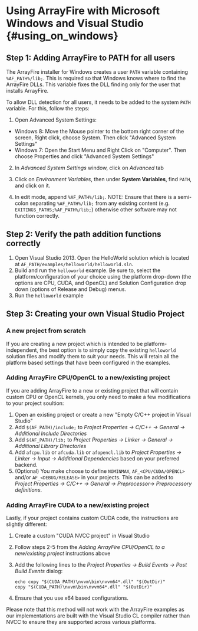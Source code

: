 Using ArrayFire with Microsoft Windows and Visual Studio {#using_on_windows}
=====

## Step 1: Adding ArrayFire to PATH for all users

The ArrayFire installer for Windows creates a user `PATH` variable containing
`%AF_PATH%/lib;`. This is required so that Windows knows where to find the
ArrayFire DLLs. This variable fixes the DLL finding only for the user that
installs ArrayFire.

To allow DLL detection for all users, it needs to be added to the system
`PATH` variable. For this, follow the steps:

1. Open Advanced System Settings:
  * Windows 8: Move the Mouse pointer to the bottom right corner of the screen,
    Right click, choose System. Then click "Advanced System Settings"
  * Windows 7: Open the Start Menu and Right Click on "Computer". Then choose
    Properties and click "Advanced System Settings"

2. In _Advanced System Settings_ window, click on _Advanced_ tab

3. Click on _Environment Variables_, then under **System Variables**, find
   `PATH`, and click on it.

4. In edit mode, append `%AF_PATH%/lib;`. NOTE: Ensure that there is a semi-colon
   separating `%AF_PATH%/lib;` from any existing content (e.g.
   `EXITINGS_PATHS;%AF_PATH%/lib;`) otherwise other software may not function
   correctly.

## Step 2: Verify the path addition functions correctly

1. Open Visual Studio 2013. Open the HelloWorld solution which is located at
   `AF_PATH/examples/helloworld/helloworld.sln`.
2. Build and run the `helloworld` example. Be sure to, select the
   platform/configuration of your choice using the platform drop-down
   (the options are CPU, CUDA, and OpenCL) and Solution Configuration drop down
   (options of Release and Debug) menus.
3. Run the `helloworld` example


## Step 3: Creating your own Visual Studio Project

### A new project from scratch

If you are creating a new project which is intended to be platform-independent,
the best option is to simply copy the existing `helloworld` solution files
and modify them to suit your needs. This will retain all the platform based
settings that have been configured in the examples.

### Adding ArrayFire CPU/OpenCL to a new/existing project

If you are adding ArrayFire to a new or existing project that will contain
custom CPU or OpenCL kernels, you only need to make a few modifications to
your project soultion:

1. Open an existing project or create a new "Empty C/C++ project in Visual Studio"
2. Add `$(AF_PATH)/include;` to
   _Project Properties -> C/C++ -> General -> Additional Include Directories_
3. Add `$(AF_PATH)/lib;` to
  _Project Properties -> Linker -> General -> Additional Library Directories_
4. Add `afcpu.lib` or `afcuda.lib` or `afopencl.lib` to
  _Project Properties -> Linker -> Input -> Additional Dependencies_
  based on your preferred backend.
5. (Optional) You make choose to define `NOMINMAX`, `AF_<CPU/CUDA/OPENCL>`
  and/or `AF_<DEBUG/RELEASE>` in your projects. This can be added to
  _Project Properties -> C/C++ -> General -> Preprocessor-> Preprocessory definitions_.

### Adding ArrayFire CUDA to a new/existing project

Lastly, if your project contains custom CUDA code, the instructions are slightly
different:

1. Create a custom "CUDA NVCC project" in Visual Studio
2. Follow steps 2-5 from the _Adding ArrayFire CPU/OpenCL to a new/existing project_
   instructions above
3. Add the following lines to the
   _Project Properties -> Build Events -> Post Build Events_
   dialog:

     ```
     echo copy "$(CUDA_PATH)\nvvm\bin\nvvm64*.dll" "$(OutDir)"
     copy "$(CUDA_PATH)\nvvm\bin\nvvm64*.dll" "$(OutDir)"
     ```

4. Ensure that you use x64 based configurations.

Please note that this method will not work with the ArrayFire examples as
our implementations are built with the Visual Studio CL compiler rather than
NVCC to ensure they are supported across various platforms.

